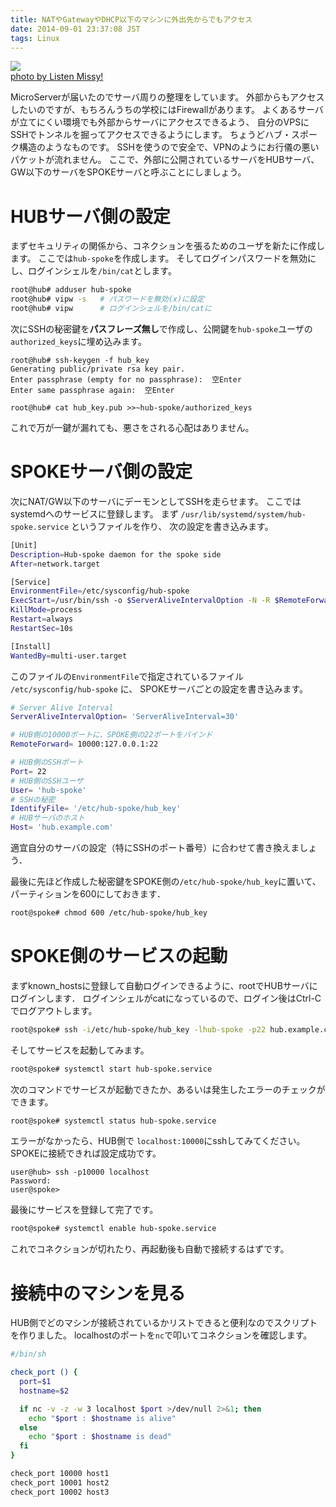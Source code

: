 ```yaml
---
title: NATやGatewayやDHCP以下のマシンに外出先からでもアクセス
date: 2014-09-01 23:37:08 JST
tags: Linux
---
```


[![](http://farm4.staticflickr.com/3178/2997336346_8025bc4b8c.jpg)](http://www.flickr.com/photos/10473890@N00/2997336346)<br />[photo by Listen Missy!](http://www.flickr.com/photos/10473890@N00/2997336346)

MicroServerが届いたのでサーバ周りの整理をしています。
外部からもアクセスしたいのですが、もちろんうちの学校にはFirewallがあります。
よくあるサーバが立てにくい環境でも外部からサーバにアクセスできるよう、
自分のVPSにSSHでトンネルを掘ってアクセスできるようにします。
ちょうどハブ・スポーク構造のようなものです。
SSHを使うので安全で、VPNのようにお行儀の悪いパケットが流れません。
ここで、外部に公開されているサーバをHUBサーバ、GW以下のサーバをSPOKEサーバと呼ぶことにしましょう。

# HUBサーバ側の設定

まずセキュリティの関係から、コネクションを張るためのユーザを新たに作成します。
ここでは`hub-spoke`を作成します。
そしてログインパスワードを無効にし、ログインシェルを`/bin/cat`とします。

```sh
root@hub# adduser hub-spoke
root@hub# vipw -s   # パスワードを無効(x)に設定
root@hub# vipw      # ログインシェルを/bin/catに
```

次にSSHの秘密鍵を**パスフレーズ無し**で作成し、公開鍵を`hub-spoke`ユーザの`authorized_keys`に埋め込みます。

```
root@hub# ssh-keygen -f hub_key
Generating public/private rsa key pair.
Enter passphrase (empty for no passphrase):  空Enter
Enter same passphrase again:  空Enter
```

```
root@hub# cat hub_key.pub >>~hub-spoke/authorized_keys
```

これで万が一鍵が漏れても、悪さをされる心配はありません。

# SPOKEサーバ側の設定

次にNAT/GW以下のサーバにデーモンとしてSSHを走らせます。
ここではsystemdへのサービスに登録します。
まず `/usr/lib/systemd/system/hub-spoke.service` というファイルを作り、
次の設定を書き込みます。

```sh
[Unit]
Description=Hub-spoke daemon for the spoke side
After=network.target

[Service]
EnvironmentFile=/etc/sysconfig/hub-spoke
ExecStart=/usr/bin/ssh -o $ServerAliveIntervalOption -N -R $RemoteForward -p $Port -l $User -i $IdentifyFile $Host
KillMode=process
Restart=always
RestartSec=10s

[Install]
WantedBy=multi-user.target
```

このファイルの`EnvironmentFile`で指定されているファイル `/etc/sysconfig/hub-spoke` に、
SPOKEサーバごとの設定を書き込みます。

```sh
# Server Alive Interval
ServerAliveIntervalOption= 'ServerAliveInterval=30'

# HUB側の10000ポートに、SPOKE側の22ポートをバインド
RemoteForward= 10000:127.0.0.1:22

# HUB側のSSHポート
Port= 22
# HUB側のSSHユーザ
User= 'hub-spoke'
# SSHの秘密
IdentifyFile= '/etc/hub-spoke/hub_key'
# HUBサーバのホスト
Host= 'hub.example.com'
```

適宜自分のサーバの設定（特にSSHのポート番号）に合わせて書き換えましょう．

最後に先ほど作成した秘密鍵をSPOKE側の`/etc/hub-spoke/hub_key`に置いて、
パーティションを600にしておきます．

```sh
root@spoke# chmod 600 /etc/hub-spoke/hub_key
```

# SPOKE側のサービスの起動

まずknown_hostsに登録して自動ログインできるように、rootでHUBサーバにログインします．
ログインシェルがcatになっているので、ログイン後はCtrl-Cでログアウトします。

```sh
root@spoke# ssh -i/etc/hub-spoke/hub_key -lhub-spoke -p22 hub.example.com
```

そしてサービスを起動してみます。

```sh
root@spoke# systemctl start hub-spoke.service
```

次のコマンドでサービスが起動できたか、あるいは発生したエラーのチェックができます。

```sh
root@spoke# systemctl status hub-spoke.service
```

エラーがなかったら、HUB側で `localhost:10000`にsshしてみてください。
SPOKEに接続できれば設定成功です。

```
user@hub> ssh -p10000 localhost
Password:
user@spoke>
```

最後にサービスを登録して完了です。

```sh
root@spoke# systemctl enable hub-spoke.service
```

これでコネクションが切れたり、再起動後も自動で接続するはずです。

# 接続中のマシンを見る

HUB側でどのマシンが接続されているかリストできると便利なのでスクリプトを作りました。
localhostのポートを`nc`で叩いてコネクションを確認します。

```sh
#/bin/sh

check_port () {
  port=$1
  hostname=$2

  if nc -v -z -w 3 localhost $port >/dev/null 2>&1; then
    echo "$port : $hostname is alive"
  else
    echo "$port : $hostname is dead"
  fi
}

check_port 10000 host1
check_port 10001 host2
check_port 10002 host3
```

